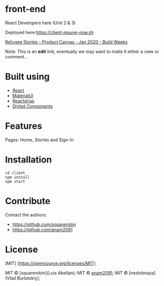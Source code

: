 
# front-end
React Developers here (Unit 2 &amp; 3)

Deployed here:https://client-mauve-now.sh

[Refugee Stories - Product Canvas - Jan 2020 - Build Weeks](https://docs.google.com/document/d/11ZJG2zr8831Q2Dzesgtmju5iIGY1WCIAU19eFfR0NRE/edit?usp=sharing)

Note: This is an **edit** link, eventually we may want to make it either a view or comment...
# Built using
- [React](https://reactjs.org/)
- [MaterialUI](https://material-ui.com/)
- [Reactstrap](https://reactstrap.github.io/)
- [Styled Components](https://styled-components.com/)


# Features
Pages: Home, Stories and Sign-In

# Installation
```  
cd client
npm install
npm start  

```


# Contribute
Contact the authors:
* https://github.com/squarerobin
* https://github.com/anam2091



# License
[MIT] (https://opensource.org/licenses/MIT);

MIT © [squarerobin](Luis Abellan);
MIT © [anam2091](Anam);
MIT © [nezlobnaya](Vlad Burlutskiy);
